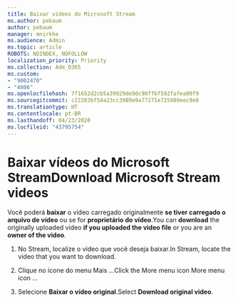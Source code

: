 ```yaml
---
title: Baixar vídeos do Microsoft Stream
ms.author: pebaum
author: pebaum
manager: mnirkhe
ms.audience: Admin
ms.topic: article
ROBOTS: NOINDEX, NOFOLLOW
localization_priority: Priority
ms.collection: Adm_O365
ms.custom:
- "9002470"
- "4806"
ms.openlocfilehash: 7f1652d2cb5a39929de9dc90ff6f592fafea09f9
ms.sourcegitcommit: c22283bf54a23cc3989e9a77271e725980eec9e0
ms.translationtype: HT
ms.contentlocale: pt-BR
ms.lasthandoff: 04/23/2020
ms.locfileid: "43795754"
---
```

# <a name="download-microsoft-stream-videos"></a><span data-ttu-id="36f2f-102">Baixar vídeos do Microsoft Stream</span><span class="sxs-lookup"><span data-stu-id="36f2f-102">Download Microsoft Stream videos</span></span>

<span data-ttu-id="36f2f-103">Você poderá **baixar** o vídeo carregado originalmente **se tiver carregado o arquivo de vídeo** ou se for **proprietário do vídeo**.</span><span class="sxs-lookup"><span data-stu-id="36f2f-103">You can **download** the originally uploaded video **if you uploaded the video file** or you are an **owner of the video**.</span></span>

1. <span data-ttu-id="36f2f-104">No Stream, localize o vídeo que você deseja baixar.</span><span class="sxs-lookup"><span data-stu-id="36f2f-104">In Stream, locate the video that you want to download.</span></span>

2. <span data-ttu-id="36f2f-105">Clique no ícone do menu Mais *...*</span><span class="sxs-lookup"><span data-stu-id="36f2f-105">Click the More menu icon More menu icon *...*</span></span>

3. <span data-ttu-id="36f2f-106">Selecione **Baixar o vídeo original**.</span><span class="sxs-lookup"><span data-stu-id="36f2f-106">Select **Download original video**.</span></span>
